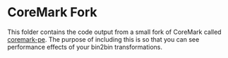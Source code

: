 # CoreMark Fork

This folder contains the code output from a small fork of CoreMark called [coremark-pe](https://github.com/backengineering/coremark-pe). The purpose of including this is so that you can see performance effects of your bin2bin transformations.